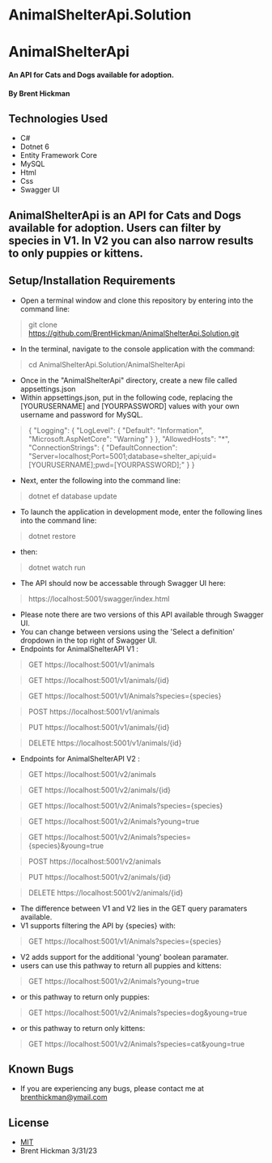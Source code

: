 # AnimalShelterApi.Solution
# AnimalShelterApi
#### An API for Cats and Dogs available for adoption.

#### By Brent Hickman

## Technologies Used

* C#
* Dotnet 6
* Entity Framework Core
* MySQL
* Html
* Css
* Swagger UI


## AnimalShelterApi is an API for Cats and Dogs available for adoption. Users can filter by species in V1. In V2 you can also narrow results to only puppies or kittens. 

## Setup/Installation Requirements

* Open a terminal window and clone this repository by entering into the command line:
> git clone https://github.com/BrentHickman/AnimalShelterApi.Solution.git
* In the terminal, navigate to the console application with the command:
> cd AnimalShelterApi.Solution/AnimalShelterApi
* Once in the "AnimalShelterApi" directory, create a new file called appsettings.json
* Within appsettings.json, put in the following code, replacing the [YOURUSERNAME] and [YOURPASSWORD] values with your own username and password for MySQL.
>{
  "Logging": {
    "LogLevel": {
      "Default": "Information",
      "Microsoft.AspNetCore": "Warning"
    }
  },
  "AllowedHosts": "*",
  "ConnectionStrings": {
    "DefaultConnection": "Server=localhost;Port=5001;database=shelter_api;uid=[YOURUSERNAME];pwd=[YOURPASSWORD];"
  }
}
* Next, enter the following into the command line:
> dotnet ef database update
* To launch the application in development mode, enter the following lines into the command line:
> dotnet restore
* then:
> dotnet watch run
* The API should now be accessable through Swagger UI here:
> https://localhost:5001/swagger/index.html
* Please note there are two versions of this API available through Swagger UI.
* You can change between versions using the 'Select a definition' dropdown in the top right of Swagger UI.
* Endpoints for AnimalShelterAPI V1 :
>GET https://localhost:5001/v1/animals

>GET https://localhost:5001/v1/animals/{id}

>GET https://localhost:5001/v1/Animals?species={species}

>POST https://localhost:5001/v1/animals

>PUT https://localhost:5001/v1/animals/{id}

>DELETE https://localhost:5001/v1/animals/{id}

* Endpoints for AnimalShelterAPI V2 :
>GET https://localhost:5001/v2/animals

>GET https://localhost:5001/v2/animals/{id}

>GET https://localhost:5001/v2/Animals?species={species}

>GET https://localhost:5001/v2/Animals?young=true

>GET https://localhost:5001/v2/Animals?species={species}&young=true

>POST https://localhost:5001/v2/animals

>PUT https://localhost:5001/v2/animals/{id}

>DELETE https://localhost:5001/v2/animals/{id}

* The difference between V1 and V2 lies in the GET query paramaters available.
* V1 supports filtering the API by {species} with:
>GET https://localhost:5001/v1/Animals?species={species}
* V2 adds support for the additional 'young' boolean paramater. 
* users can use this pathway to return all puppies and kittens:
>GET https://localhost:5001/v2/Animals?young=true
* or this pathway to return only puppies:
>GET https://localhost:5001/v2/Animals?species=dog&young=true
* or this pathway to return only kittens:
>GET https://localhost:5001/v2/Animals?species=cat&young=true

## Known Bugs

* If you are experiencing any bugs, please contact me at brenthickman@ymail.com

## License

* [MIT](https://opensource.org/licenses/MIT)
* Brent Hickman 3/31/23